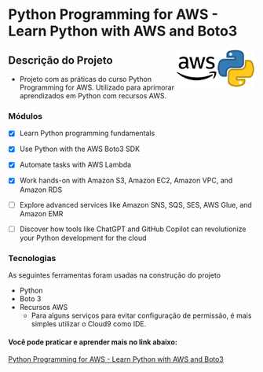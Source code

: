 <h1 > Python Programming for AWS - Learn Python with AWS and Boto3 </h1>

<img width="80" height="80" alt="Python Icon"
     src="/assets/4518857_python_icon.png" align="right">

<img width="80" height="80" alt="AWS Icon"
     src="/assets/8546827_aws_icon.png" align="right">

## Descrição do Projeto

- Projeto com as práticas do curso Python Programming for AWS. Utilizado para aprimorar aprendizados em Python com recursos AWS.


### Módulos
- [x] Learn Python programming fundamentals

- [x] Use Python with the AWS Boto3 SDK

- [x] Automate tasks with AWS Lambda

- [x] Work hands-on with Amazon S3, Amazon EC2, Amazon VPC, and Amazon RDS

- [ ] Explore advanced services like Amazon SNS, SQS, SES, AWS Glue, and Amazon EMR

- [ ] Discover how tools like ChatGPT and GitHub Copilot can revolutionize your Python development for the cloud

### Tecnologias
As seguintes ferramentas foram usadas na construção do projeto

- Python
- Boto 3
- Recursos AWS
  - Para alguns serviços para evitar configuração de permissão, é mais simples utilizar o Cloud9 como IDE.

#### Você pode praticar e aprender mais no link abaixo:
[Python Programming for AWS - Learn Python with AWS and Boto3](https://www.udemy.com/course/python-programming-for-aws-with-boto3/)
